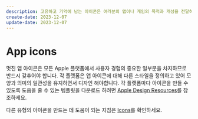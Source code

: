 ```yaml
---
description: 고유하고 기억에 남는 아이콘은 여러분의 앱이나 게임의 목적과 개성을 전달하며, 사용자가 제품을 한눈에 인식하는데 도움이 될 수 있습니다.
create-date: 2023-12-07
update-date: 2023-12-07
---
```


# App icons

멋진 앱 아이콘은 모든 Apple 플랫폼에서 사용자 경험의 중요한 일부분을 차지하므로 반드시 갖추어야 합니다. 각 플랫폼은 앱 아이콘에 대해 다른 스타일을 정의하고 있어 모양과 의미의 일관성을 유지하면서 디자인 해야합니다. 각 플랫폼마다 아이콘을 만들 수 있도록 도움을 줄 수 있는 템플릿을 다운로드 하려면 [Apple Design Resources](https://developer.apple.com/design/resources/)를 참조하세요.

다른 유형의 아이콘을 만드는 데 도움이 되는 지침은 [Icons](https://developer.apple.com/design/human-interface-guidelines/icons)를 확인하세요.
